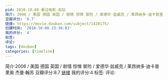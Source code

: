 ```yaml
---
pid: 2010-10-08-看过电影-血钻
简介: 2006 / 美国 德国 英国 / 剧情 惊悚 冒险 / 爱德华·兹威克 / 莱昂纳多·迪卡普里奥 杰曼·翰苏
豆瓣评分: '8.7'
链接: https://movie.douban.com/subject/1428175/
创建时间: '2010-10-08 23:36:03'
我的评分: '4'
标签:
评论:
tags: [douban]
categories: [timeline]
---
```

简介:2006 / 美国 德国 英国 / 剧情 惊悚 冒险 / 爱德华·兹威克 / 莱昂纳多·迪卡普里奥 杰曼·翰苏
豆瓣评分:8.7
[链接](https://movie.douban.com/subject/1428175/)
我的评分:4
标签:
评论:
